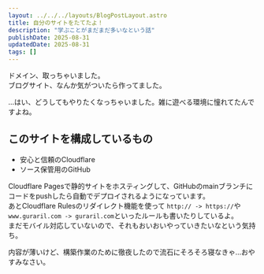 ```yaml
---
layout: ../../../layouts/BlogPostLayout.astro
title: 自分のサイトをたてたよ！
description: "学ぶことがまだまだ多いなという話"
publishDate: 2025-08-31
updatedDate: 2025-08-31
tags: []
---
```


ドメイン、取っちゃいました。  
ブログサイト、なんか気がついたら作ってました。  
  
…はい、どうしてもやりたくなっちゃいました。雑に遊べる環境に憧れてたんですよね。

## このサイトを構成しているもの

- 安心と信頼のCloudflare
- ソース保管用のGitHub

Cloudflare Pagesで静的サイトをホスティングして、GitHubのmainブランチにコードをpushしたら自動でデプロイされるようになっています。  
あとCloudflare Rulesのリダイレクト機能を使って `http:// -> https://`や`www.guraril.com -> guraril.com`といったルールも書いたりしているよ。  
まだモバイル対応していないので、それもおいおいやっていきたいなという気持ち。

内容が薄いけど、構築作業のために徹夜したので流石にそろそろ寝なきゃ…おやすみなさい。
